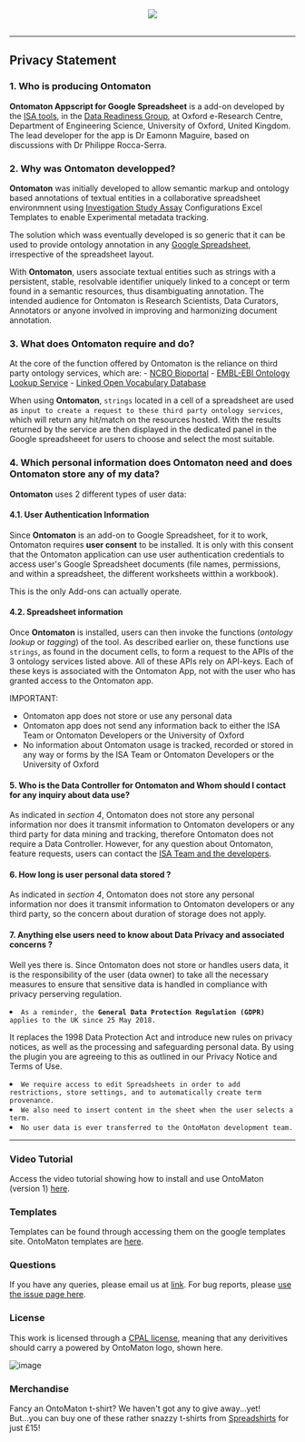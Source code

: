 <div align="center">
<img src="https://isa-tools.org/OntoMaton/figures/ontomaton.png" align="center"/>
</div>

<br/>

___

## Privacy Statement

### 1. Who is producing Ontomaton

**Ontomaton Appscript for Google Spreadsheet** is a add-on developed  by the [ISA tools](https://isa-tools.org), in the  [Data Readiness Group](), at Oxford e-Research Centre, Department of Engineering Science, University of Oxford, United Kingdom.  The lead developer for the app is Dr Eamonn Maguire, based on discussions with Dr Philippe Rocca-Serra.

### 2. Why was Ontomaton developped?

**Ontomaton** was initially developed to allow semantic markup and ontology based annotations of textual entities in a collaborative spreadsheet environmnent using [Investigation Study Assay](https://github.com/ISA-tools) Configurations Excel Templates to enable Experimental metadata tracking.

The solution which wass eventually developed is so generic that it can be used to provide ontology annotation in any [Google Spreadsheet](https://docs.google.com/spreadsheets/u/0/), irrespective of the spreadsheet layout.

With **Ontomaton**, users associate textual entities such as strings with a persistent, stable, resolvable identifier uniquely linked to a concept or term found in a semantic resources, thus disambiguating annotation. The intended audience for Ontomaton is Research Scientists, Data Curators, Annotators or anyone involved in improving and harmonizing document annotation.

### 3. What does Ontomaton require and do?

At the core of the function offered by Ontomaton is the reliance on third party ontology services, which are:
	- [NCBO Bioportal](http://data.bioontology.org/documentation)
	- [EMBL-EBI Ontology Lookup Service](https://www.ebi.ac.uk/ols/docs/api)
	- [Linked Open Vocabulary Database](https://lov.linkeddata.es/dataset/lov/api)

When using **Ontomaton**, `strings` located in a cell of a spreadsheet are used as `input to create a request to these third party ontology services`, which will return any hit/match on the resources hosted.
With the results returned by the service are then displayed in the dedicated panel in the Google spreadsheeet for users to choose and select the most suitable.

### 4. Which personal information does Ontomaton need and does Ontomaton store any of my data? 

**Ontomaton** uses 2 different types of user data:

#### 4.1. User Authentication Information

Since **Ontomaton** is an add-on to Google Spreadsheet, for it to work, Ontomaton requires **user consent** to be installed. It is only with this consent that the Ontomaton application can use user authentication credentials to access user's Google Spreadsheet documents (file names, permissions, and within a spreadsheet, the different worksheets witthin a workbook).

This is the only Add-ons can actually operate.

#### 4.2. Spreadsheet information

Once **Ontomaton** is installed, users can then invoke the functions (*ontology lookup* or *tagging*) of the tool. As described earlier on, these functions use `strings`, as found in the document cells, to form a request to the APIs of the 3 ontology services listed above. All of these APIs rely on API-keys. Each of these keys is associated with the Ontomaton App, not with the user who has granted access to the Ontomaton app.


IMPORTANT:
 - Ontomaton app does not store or use any personal data
 - Ontomaton app does not send any information back to either the ISA Team or Ontomaton Developers or the University of Oxford
 - No information about Ontomaton usage is tracked, recorded or stored in any way or forms by the ISA Team or Ontomaton Developers or the University of Oxford

#### 5. Who is the Data Controller for Ontomaton and Whom should I contact for any inquiry about data use?

As indicated in *section 4*, Ontomaton does not store any personal information nor does it transmit information to Ontomaton developers or any third party for data mining and tracking, therefore Ontomaton does not require a Data Controller.
However, for any question about Ontomaton, feature requests, users can contact the [ISA Team and the developers](mailto:isatools@googlegroups.com).

#### 6. How long is user personal data stored ?

As indicated in *section 4*, Ontomaton does not store any personal information nor does it transmit information to Ontomaton developers or any third party, so the concern about duration of storage does not apply.

#### 7. Anything else users need to know about Data Privacy and associated concerns ?

Well yes there is. Since Ontomaton does not store or handles users data, it is the responsibility of the user (data owner) to take all the necessary measures to ensure that sensitive data is handled in compliance with privacy perserving regulation.
 

<li class="task-list-item">
	<code>As a reminder, the <strong>General Data Protection Regulation (GDPR)</strong> applies to the UK since 25 May 2018.</code>
	<p>It replaces the 1998 Data Protection Act and introduce new rules on privacy notices, as well as the processing and safeguarding personal data. By using the plugin you are agreeing to this as outlined in our Privacy Notice and Terms of Use.</p>
</li>

<li>
	<code>We require access to edit Spreadsheets in order to add restrictions, store settings, and to automatically create term provenance.</code>
</li>
<li>
	 <code>We also need to insert content in the sheet when the user selects a term.</code> 
</li>

<li>
	<code>No user data is ever transferred to the OntoMaton development team.</code>
</li>

___
 
### Video Tutorial

Access the video tutorial showing how to install and use OntoMaton (version 1) [here](http://www.youtube.com/watch?v=Qs0nxGBfQac&feature=player_embedded).
 
### Templates

Templates can be found through accessing them on the google templates site. OntoMaton templates are [here](https://drive.google.com/templates?type=spreadsheets&q=ontomaton).

### Questions

If you have any queries, please email us at [link](mailto:isatools@googlegroups.com). For bug reports, please [use the issue page here](https://github.com/ISA-tools/OntoMaton/issues).

### License

This work is licensed through a [CPAL license](http://isatab.sf.net/licenses/OntoMaton-license.html), meaning that any derivitives should carry a powered by OntoMaton logo, shown here.

<!-- ![image](http://isatab.sf.net/assets/img/tools/ontomaton-part-of-isatools.png) -->

<p><img src="https://camo.githubusercontent.com/1a972d4b6bfd5c19d3259c985aed6ff9fa3dfaa5/687474703a2f2f6973617461622e73662e6e65742f6173736574732f696d672f746f6f6c732f6f6e746f6d61746f6e2d706172742d6f662d697361746f6f6c732e706e67" alt="image" data-canonical-src="http://isatab.sf.net/assets/img/tools/ontomaton-part-of-isatools.png"></p>

### Merchandise

Fancy an OntoMaton t-shirt? We haven't got any to give away...yet! But...you can buy one of these rather snazzy t-shirts from [Spreadshirts](http://antarctic-design.spreadshirt.co.uk/men-s-classic-t-shirt-A22910590/customize/color/2) for just £15!



